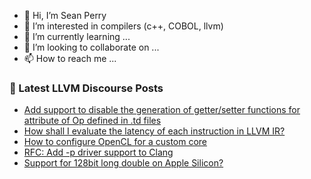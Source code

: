 - 👋 Hi, I’m Sean Perry
- 👀 I’m interested in compilers (c++, COBOL, llvm)
- 🌱 I’m currently learning ...
- 💞️ I’m looking to collaborate on ...
- 📫 How to reach me ...

<!---
s66perry/s66perry is a ✨ special ✨ repository because its `README.md` (this file) appears on your GitHub profile.
You can click the Preview link to take a look at your changes.
--->
### 📕 Latest LLVM Discourse Posts

<!-- DISCOURSE-LLVM:START -->
- [Add support to disable the generation of getter/setter functions for attribute of Op defined in .td files](https://discourse.llvm.org/t/add-support-to-disable-the-generation-of-getter-setter-functions-for-attribute-of-op-defined-in-td-files/66110#post_1)
- [How shall I evaluate the latency of each instruction in LLVM IR?](https://discourse.llvm.org/t/how-shall-i-evaluate-the-latency-of-each-instruction-in-llvm-ir/51996#post_7)
- [How to configure OpenCL for a custom core](https://discourse.llvm.org/t/how-to-configure-opencl-for-a-custom-core/66109#post_1)
- [RFC: Add -p driver support to Clang](https://discourse.llvm.org/t/rfc-add-p-driver-support-to-clang/66013#post_10)
- [Support for 128bit long double on Apple Silicon?](https://discourse.llvm.org/t/support-for-128bit-long-double-on-apple-silicon/66108#post_2)
<!-- DISCOURSE-LLVM:END -->

